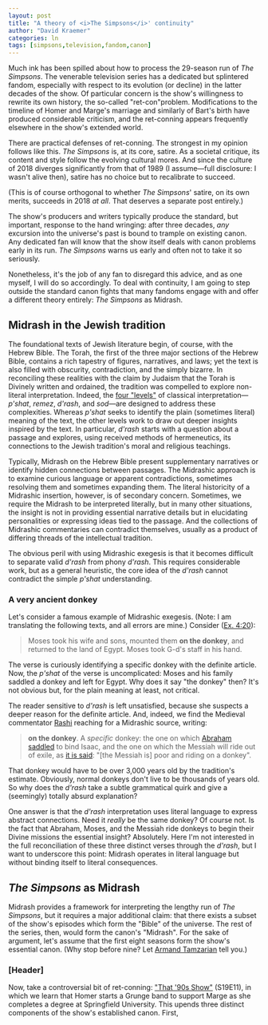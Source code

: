 ```yaml
---
layout: post
title: "A theory of <i>The Simpsons</i>' continuity"
author: "David Kraemer"
categories: ln 
tags: [simpsons,television,fandom,canon]
---
```


Much ink has been spilled about how to process the 29-season run of *The
Simpsons*.  The venerable television series has a dedicated but splintered
fandom, especially with respect to its evolution (or decline) in the latter
decades of the show.  Of particular concern is the show's willingness to rewrite
its own history, the so-called "ret-con"problem.  Modifications to the timeline
of Homer and Marge's marriage and similarly of Bart's birth have produced
considerable criticism, and the ret-conning appears frequently elsewhere in the
show's extended world.

There are practical defenses of ret-conning. The strongest in my opinion follows
like this. *The Simpsons* is, at its core, satire. As a societal critique, its
content and style follow the evolving cultural mores. And since the culture of
2018 diverges significantly from that of 1989 (I assume&mdash;full disclosure:
I wasn't alive then), satire has no choice but to recalibrate to succeed.

(This is of course orthogonal to whether *The Simpsons*' satire, on its own
merits, succeeds in 2018 *at all*. That deserves a separate post entirely.)


The show's producers and writers typically produce the standard, but important,
response to the hand wringing: after three decades, *any* excursion into the
universe's past is bound to trample on existing canon. Any dedicated fan will
know that the show itself deals with canon problems early in its run. *The
Simpsons* warns us early and often not to take it so seriously.

Nonetheless, it's the job of any fan to disregard this advice, and as one
myself, I will do so accordingly. To deal with continuity, I am going to step
outside the standard canon fights that many fandoms engage with and offer a
different theory entirely: *The Simpsons* as Midrash.

## Midrash in the Jewish tradition

The foundational texts of Jewish literature begin, of course, with the Hebrew
Bible. The Torah, the first of the three major sections of the Hebrew Bible,
contains a rich tapestry of figures, narratives, and laws; yet the text is also
filled with obscurity, contradiction, and the simply bizarre. In reconciling
these realities with the claim by Judaism that the Torah is Divinely written and
ordained, the tradition was compelled to explore non-literal interpretation.
Indeed, the [four "levels"][PaRDeS] of classical interpretation&mdash;*p'shat*,
*remez*, *d'rash*, and *sod*&mdash;are designed to address these complexities.
Whereas *p'shat* seeks to identify the plain (sometimes literal) meaning of the
text, the other levels work to draw out deeper insights inspired by the text. In
particular, *d'rash* starts with a question about a passage and explores, using
received methods of hermeneutics, its connections to the Jewish tradition's
moral and religious teachings.

Typically, Midrash on the Hebrew Bible present supplementary narratives or
identify hidden connections between passages. The Midrashic approach is to
examine curious language or apparent contradictions, sometimes resolving them
and sometimes expanding them. The literal historicity of a Midrashic insertion,
however, is of secondary concern. Sometimes, we require the Midrash to be
interpreted literally, but in many other situations, the insight is not in
providing essential narrative details but in elucidating personalities or
expressing ideas tied to the passage. And the collections of Midrashic
commentaries can contradict themselves, usually as a product of differing
threads of the intellectual tradition.

The obvious peril with using Midrashic exegesis is that it becomes difficult to
separate valid *d'rash* from phony *d'rash*. This requires considerable work,
but as a general heuristic, the core idea of the *d'rash* cannot contradict the
simple *p'shat* understanding.

### A very ancient donkey

Let's consider a famous example of Midrashic exegesis. (Note: I am translating
the following texts, and all errors are mine.) Consider ([Ex. 4:20][Ex 4:20]):

> Moses took his wife and sons, mounted them **on the donkey**,
> and returned to the land of Egypt. Moses took G-d's staff in his hand.

The verse is curiously identifying a specific donkey with the definite article.
Now, the *p'shat* of the verse is uncomplicated: Moses and his family saddled a
donkey and left for Egypt. Why does it say "the donkey" then? It's not obvious
but, for the plain meaning at least, not critical. 

The reader sensitive to *d'rash* is left unsatisfied, because she suspects
a deeper reason for the definite article. And, indeed, we find the Medieval
commentator [Rashi][Rashi wiki] reaching for a Midrashic source, writing:

> **on the donkey**. A *specific* donkey: the one on which [Abraham
> saddled][Gen.  22:3] to bind Isaac, and the one on which the Messiah will
> ride out of exile, as [it is said][Zech. 9:9]: "[the Messiah is] poor and
> riding on a donkey".

That donkey would have to be over 3,000 years old by the tradition's estimate.
Obviously, normal donkeys don't live to be thousands of years old.  So why does
the *d'rash* take a subtle grammatical quirk and give a (seemingly) totally
absurd explanation? 

One answer is that the *d'rash* interpretation uses literal language to express
abstract connections. Need it *really* be the same donkey? Of course not. Is the
fact that Abraham, Moses, and the Messiah ride donkeys to begin their Divine
missions the essential insight? Absolutely. Here I'm not interested in the full
reconciliation of these three distinct verses through the *d'rash*, but I want
to underscore this point: Midrash operates in literal language but without
binding itself to literal consequences.


## *The Simpsons* as Midrash

Midrash provides a framework for interpreting the lengthy run of *The Simpsons*,
but it requires a major additional claim: that there exists a subset of the
show's episodes which form the "Bible" of the universe. The rest of the series,
then, would form the canon's "Midrash". For the sake of argument, let's assume
that the first eight seasons form the show's essential canon. (Why stop before
nine?  Let [Armand Tamzarian](/files/simpsons/gifs/tamzarian-imposter.gif) tell
you.)

### [Header]

Now, take a controversial bit of ret-conning: ["That '90s Show"][sadgasm]
(S19E11), in which we learn that Homer starts a Grunge band to support Marge as
she completes a degree at Springfield University. This upends three distinct
components of the show's established canon. First, 


[PaRDeS]: https://en.wikipedia.org/wiki/Pardes_(Jewish_exegesis)
[Ex 4:20]: https://www.sefaria.org/Exodus.4.20?lang=bi&aliyot=0
[Rashi wiki]: https://en.wikipedia.org/wiki/Rashi
[Zech. 9:9]: https://www.sefaria.org/Zechariah.9.9?lang=he
[Gen. 22:3]: https://www.sefaria.org/Genesis.22.3?lang=he&aliyot=0
[sadgasm]: http://simpsons.wikia.com/wiki/That_%2790s_Show

